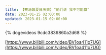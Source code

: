 ```yaml
---
title: 【赛马娘夏日庆典】“他们说 我不可能赢”
date: 2023-01-15 02:00:00
updated: 2023-01-15 02:00:00
---
```


{% dogevideos 9cdc3839860a2d68 %}

[https://www.bilibili.com/video/BV1oa411o7UG](https://www.bilibili.com/video/BV1oa411o7UG)